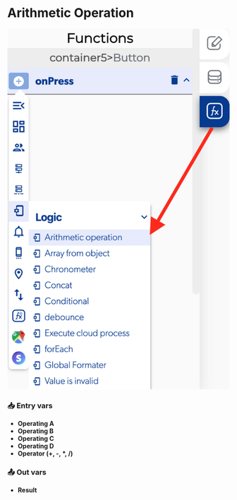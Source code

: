 # Arithmetic Operation

![](../../../.gitbook/assets/captura-de-pantalla-2020-02-10-a-la-s-12.03.01.png)



### 📥 Entry vars <a id="entry-vars"></a>

* **Operating A**
* **Operating B**
* **Operating C**
* **Operating D**
* **Operator \(+, -, \*, /\)**

### 📤 Out vars <a id="entry-vars"></a>

* **Result**


